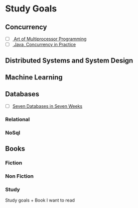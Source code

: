 # Study Goals
## Concurrency
- [ ] [ Art of Multiprocessor Programming](https://www.goodreads.com/book/show/3131525-the-art-of-multiprocessor-programming)
- [ ] [ Java, Concurrency in Practice](https://www.goodreads.com/book/show/127932.Java_Concurrency_in_Practice?from_choice=false&from_home_module=false)
## Distributed Systems and System Design
## Machine Learning
## Databases
- [ ] [Seven Databases in Seven Weeks](https://pragprog.com/book/rwdata/seven-databases-in-seven-weeks)
### Relational
### NoSql
## Books
### Fiction
### Non Fiction
### Study
Study goals + Book I want to read
